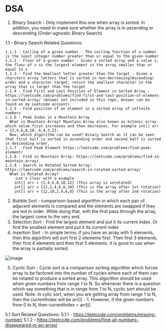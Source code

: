 # DSA

1. Binary Search - Only implement this one when array is sorted. In addition, you need to make sure whether the array is in ascending or descending (Order-agnostic Binary Search)

  1.1 - Binary Search Related Questions:
  
    1.1.1 - Ceiling of a given number - The ceiling function of a number is the least integer number greater than or equal to the given number
    1.1.2 - Floor of a given number - Given a sorted array and a value x, the floor of x is the largest element in the array smaller than or equal to x
    1.1.3 - Find the Smallest letter greater than the target - Given a charcters array letters that is sorted in non-decreasing(Ascending) order and a character target, return the smallest character in the array that is larger than the target
    1.1.4 - Find First and Last Position of Element in Sorted Array - https://leetcode.com/problems/find-first-and-last-position-of-element-in-sorted-array/ (Answer not included in this repo, Answer can be found on my Leetcode account)
    1.1.5 - Find position of an element in a sorted array of infinite numbers
    1.1.6 - Peak Index in a Mountain Array
      What is Mountain Array? Mountain Array also known as bitonic array which value first increases and then decreases. For example int[] arr = {2,4,6,8,10, 6,4,3,2};
      Now, which algorithm can be used? Binary Search as it can be seen that first half is sorted in ascending order and second half is sorted in descending order. 
    1.1.7 - Find Peak Element https://leetcode.com/problems/find-peak-element/
    1.1.8 - Find in Mountain Array: https://leetcode.com/problems/find-in-mountain-array/
    1.1.9 - Search in Rotated Sorted Array: https://leetcode.com/problems/search-in-rotated-sorted-array/
      What is Rotated Array?
        -Let's Clear with a example
        int[] arr = {2,4,6,8,10,12} (This array is unrotated)
        int[] arr = {12,2,4,6,8,10} (This is the array after 1st rotation)
        int[] arr = {12,10,2,4,6,8} (This is the array after 2nd rotation) 
 
 2. Bubble Sort - comparison-based algorithm in which each pair of adjacent elements is compared and the elements are swapped if they are not in order. While doing that,                   with the first pass through the array, the largest come to the very end. 
 3. Selection Sort - Find the largest element and put it its current index. Or find the smallest element and put it its current index
 4. Insertion Sort - In simple terms: if you have an array with 5 elements, then this algorithm will sort first 2 elements first. Then first 3 elements, then first 4 elements and then first 5 elements. It is good to use when the array is partially sorted. 

![image](https://user-images.githubusercontent.com/85470428/209861651-d44e428d-2072-4f06-9c42-4dbb538cf0ab.png)

5. Cyclic Sort - Cycle sort is a comparison sorting algorithm which forces array to be factored into the number of cycles where each of them can be rotated to produce a sorted array. This algorithm should be used when given numbers from range 1 to N. So whenever there is a question which say something that is in range from 1 to N, cyclic sort should be used. Note: In cylic sort, when you are getting array from range 1 to N, then the currentIndex will be arr[i] - 1. However, if the given numbers from 0 to N, then currentIndex = arr[i].

  5.1 Sort Related Questions:
    5.1.1 - https://leetcode.com/problems/missing-number/
    5.1.2 - https://leetcode.com/problems/find-all-numbers-disappeared-in-an-array/

